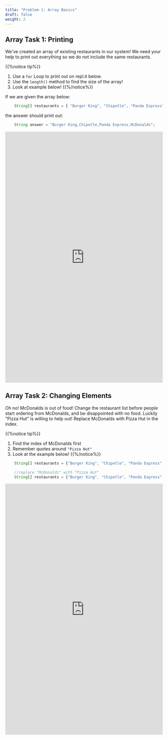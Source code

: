 ```yaml
---
title: "Problem 1: Array Basics"
draft: false
weight: 2
---
```

<!--<link rel="stylesheet" href="../../style.css">-->

## Array Task 1: Printing

We've created an array of existing restaurants in our system! We need your help to print out everything so we do not include the same restaurants.

{{%notice tip%}}
1. Use a `for` Loop to print out on repl.it below.
2. Use the `length()` method to find the size of the array!
3. Look at example below!
{{%/notice%}}

If we are given the array below:

```js javascript
    String[] restaurants = { "Burger King", "Chipotle", "Panda Express", "McDonalds" };
```

the answer should print out:

```js javascript
    String answer = "Burger King,Chipotle,Panda Express,McDonalds";
```

<iframe height="800px" width="100%" src="https://replit.com/@nuevofoundation/Arrays1?lite=true" scrolling="no" frameborder="no" allowtransparency="true" allowfullscreen="true" sandbox="allow-forms allow-pointer-lock allow-popups allow-same-origin allow-scripts allow-modals"></iframe>

## Array Task 2: Changing Elements

Oh no! McDonalds is out of food! Change the restaurant list before people start ordering from McDonalds, and be disappointed with no food. Luckily "Pizza Hut" is willing to help out! Replace McDonalds with Pizza Hut in the index.

{{%notice tip%}}
1. Find the index of McDonalds first
2. Remember quotes around `"Pizza Hut"`
3. Look at the example below!
{{%/notice%}}

```js javascript
    String[] restaurants = {"Burger King", "Chipotle", "Panda Express", "McDonalds"};

    //replace "McDonalds" with "Pizza Hut"
    String[] restaurants = {"Burger King", "Chipotle", "Panda Express", "Pizza Hut"};

```

<iframe height="800px" width="100%" src="https://replit.com/@nuevofoundation/Array2?lite=true" scrolling="no" frameborder="no" allowtransparency="true" allowfullscreen="true" sandbox="allow-forms allow-pointer-lock allow-popups allow-same-origin allow-scripts allow-modals"></iframe>